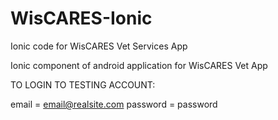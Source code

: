 # WisCARES-Ionic
Ionic code for WisCARES Vet Services App

Ionic component of android application for WisCARES Vet App

TO LOGIN TO TESTING ACCOUNT:

email = email@realsite.com
password = password
